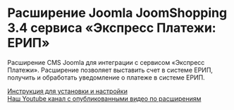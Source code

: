 ﻿# Расширение Joomla JoomShopping 3.4 сервиса «Экспресс Платежи: ЕРИП»
<p>Расширение CMS Joomla для интеграции с сервисом «Экспресс Платежи». Расширение позволяет выставить счет в системе ЕРИП, получить и обработать уведомление о платеже в системе ЕРИП.</p>
 <a href="https://express-pay.by/cms-extensions/joomla#joomshopping_3_4">Инструкция для установки и настройки</a> <br/>
 <a href="https://www.youtube.com/c/express-pay-by/videos">Наш Youtube канал с опубликованными видео по расширениям</a>

